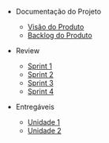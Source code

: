 - Documentação do Projeto

  - [Visão do Produto](./wiki/visaoProduto.md)
  - [Backlog do Produto](./wiki/backlogProduto.md)

- Review

  - [Sprint 1](./wiki/sprint01.md)
  - [Sprint 2](./wiki/sprint02.md)
  - [Sprint 3](./wiki/sprint03.md)
  - [Sprint 4](./wiki/sprint04.md)

- Entregáveis
  - [Unidade 1](./wiki/unidade1.md)
  - [Unidade 2](./wiki/unidade2.md)
